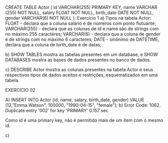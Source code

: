 CREATE TABLE Actor (
    id VARCHAR(255) PRIMARY KEY,
    name VARCHAR (255) NOT NULL,
    salary FLOAT NOT NULL,
    birth_date DATE NOT NULL,
    gender VARCHAR(6) NOT NULL
);
 Exercício 1
a)
Tipos na tabela Actor: FLOAT - declara que a coluna salário é de números com ponto flutuante; VARCHAR(255) - declara que as colunas de id e name são de strings com no máximo 255 caractéres; VARCHAR(6) - declara que a coluna de gender é de strings com no máximo 6 caracteres; DATE - sinônimo de DATETIME, declara que a coluna de birth_date é de datas;

b)
SHOW TABLES mostra as tabelas presentes em um database, e SHOW DATABASES mostra as bases de dados presentes no banco de dados.

c)
DESCRIBE Actor mostra as colunas presentes na tabela Actor e seus respectivos tipos de dados aceitos e restrições, esquematizados em uma tabela.

EXERCICIO 02

A)
INSERT INTO Actor (id, name, salary, birth_date, gender)
VALUE (12,"Emma Watson", 100000, "1990-04-15", "female");
b)
Error Code: 1062. Duplicate entry '002' for key 'PRIMARY' 0.157 sec

Como id é uma primary key, não é permitido mais de um item com o mesmo id.

c)


